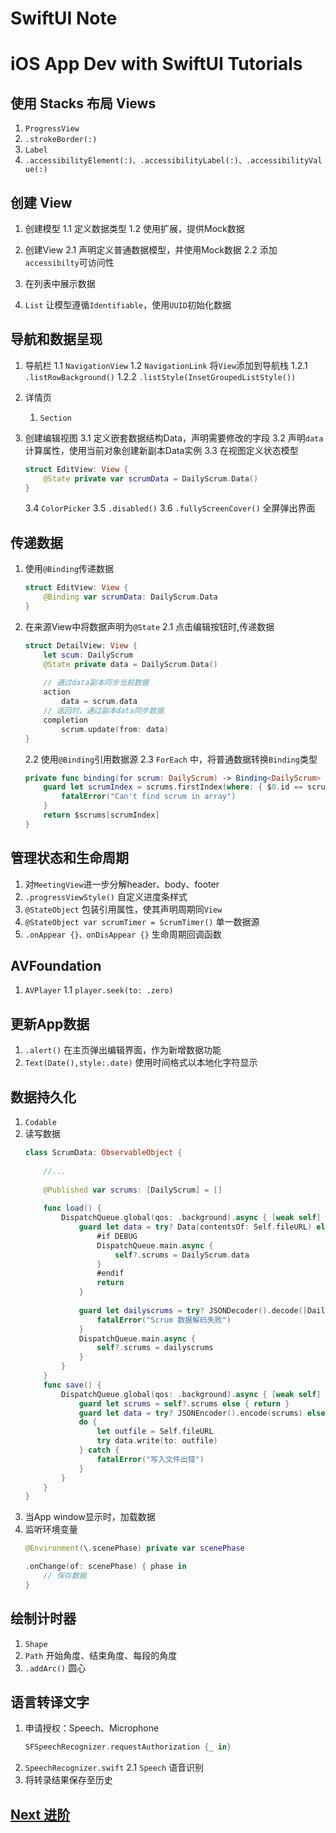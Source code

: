 #  SwiftUI Note

# iOS App Dev with SwiftUI Tutorials

## 使用 Stacks 布局 Views
1. `ProgressView`
2. `.strokeBorder(:)`
3. `Label`
4. `.accessibilityElement(:)、.accessibilityLabel(:)、.accessibilityValue(:)`

## 创建 View
1. 创建模型
    1.1 定义数据类型
    1.2 使用扩展，提供Mock数据
    
2. 创建View
    2.1 声明定义普通数据模型，并使用Mock数据
    2.2 添加`accessibilty`可访问性
    
3. 在列表中展示数据
1. `List` 让模型遵循`Identifiable`，使用`UUID`初始化数据

## 导航和数据呈现

1. 导航栏
    1.1 `NavigationView`
    1.2 `NavigationLink` 将`View`添加到导航栈
        1.2.1 `.listRowBackground()`
        1.2.2 `.listStyle(InsetGroupedListStyle())`
2. 详情页
    1. `Section`
    
3. 创建编辑视图
    3.1 定义嵌套数据结构Data，声明需要修改的字段
    3.2 声明`data`计算属性，使用当前对象创建新副本Data实例
    3.3 在视图定义状态模型
    ```swift
    struct EditView: View {
        @State private var scrumData = DailyScrum.Data()
    }
    
    ```
    3.4 `ColorPicker`
    3.5 `.disabled()` 
    3.6 `.fullyScreenCover()` 全屏弹出界面

## 传递数据
1. 使用`@Binding`传递数据
    ```swift
    struct EditView: View {
        @Binding var scrumData: DailyScrum.Data
    }

    ```
2. 在来源View中将数据声明为`@State`
    2.1 点击编辑按钮时,传递数据
    ```swift
    struct DetailView: View {
        let scum: DailyScrum
        @State private data = DailyScrum.Data()
        
        // 通过data副本同步当前数据
        action
            data = scrum.data
        // 返回时，通过副本data同步数据
        completion
            scrum.update(from: data)
    }
    ```
    2.2 使用`@Binding`引用数据源
    2.3 `ForEach` 中，将普通数据转换`Binding`类型
    ```swift
    private func binding(for scrum: DailyScrum) -> Binding<DailyScrum> {
        guard let scrumIndex = scrums.firstIndex(where: { $0.id == scrum.id }) else {
            fatalError("Can't find scrum in array")
        }
        return $scrums[scrumIndex]
    }
    ```

## 管理状态和生命周期
1. 对`MeetingView`进一步分解header、body、footer
2. `.progressViewStyle()` 自定义进度条样式
3. `@StateObject` 包装引用属性，使其声明周期同`View`
4. `@StateObject var scrumTimer = ScrumTimer()` 单一数据源
5. `.onAppear {}、onDisAppear {}` 生命周期回调函数

## AVFoundation
1. `AVPlayer`
    1.1 `player.seek(to: .zero)`


## 更新App数据
1. `.alert()` 在主页弹出编辑界面，作为新增数据功能
2. `Text(Date(),style:.date)` 使用时间格式以本地化字符显示

## 数据持久化
1. `Codable` 
2.  读写数据
    ```swift
    class ScrumData: ObservableObject {
        
        //...
        
        @Published var scrums: [DailyScrum] = []
        
        func load() {
            DispatchQueue.global(qos: .background).async { [weak self] in
                guard let data = try? Data(contentsOf: Self.fileURL) else {
                    #if DEBUG
                    DispatchQueue.main.async {
                        self?.scrums = DailyScrum.data
                    }
                    #endif
                    return
                }
                
                guard let dailyscrums = try? JSONDecoder().decode([DailyScrum].self, from: data) else {
                    fatalError("Scrum 数据解码失败")
                }
                DispatchQueue.main.async {
                    self?.scrums = dailyscrums
                }
            }
        }
        func save() {
            DispatchQueue.global(qos: .background).async { [weak self] in
                guard let scrums = self?.scrums else { return }
                guard let data = try? JSONEncoder().encode(scrums) else { fatalError("scrum 数据出错")}
                do {
                    let outfile = Self.fileURL
                    try data.write(to: outfile)
                } catch {
                    fatalError("写入文件出错")
                }
            }
        }
    }
    ```
3. 当App window显示时，加载数据
4. 监听环境变量
    ```swift
    @Environment(\.scenePhase) private var scenePhase  
    
    .onChange(of: scenePhase) { phase in 
        // 保存数据
    }
    ```

## 绘制计时器
1. `Shape`
2. `Path` 开始角度、结束角度、每段的角度
3. `.addArc()` 圆心

## 语言转译文字
1. 申请授权：Speech、Microphone
    ```swift
    SFSpeechRecognizer.requestAuthorization {_ in}
    ```
2. `SpeechRecognizer.swift`
    2.1 `Speech` 语音识别
3. 将转录结果保存至历史

##  [Next 进阶](https://developer.apple.com/tutorials/app-dev-training/wrapping-up)
